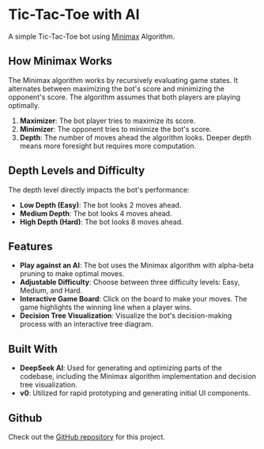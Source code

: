# Tic-Tac-Toe with AI

A simple Tic-Tac-Toe bot using [Minimax](https://en.wikipedia.org/wiki/Minimax) Algorithm.

## How Minimax Works

The Minimax algorithm works by recursively evaluating game states. It alternates between maximizing the bot's score and minimizing the opponent's score. The algorithm assumes that both players are playing optimally.

1. **Maximizer**: The bot player tries to maximize its score.
2. **Minimizer**: The opponent tries to minimize the bot's score.
3. **Depth**: The number of moves ahead the algorithm looks. Deeper depth means more foresight but requires more computation.

## Depth Levels and Difficulty

The depth level directly impacts the bot's performance:

- **Low Depth (Easy)**: The bot looks 2 moves ahead.
- **Medium Depth**: The bot looks 4 moves ahead.
- **High Depth (Hard)**: The bot looks 8 moves ahead.

## Features

- **Play against an AI**: The bot uses the Minimax algorithm with alpha-beta pruning to make optimal moves.
- **Adjustable Difficulty**: Choose between three difficulty levels: Easy, Medium, and Hard.
- **Interactive Game Board**: Click on the board to make your moves. The game highlights the winning line when a player wins.
- **Decision Tree Visualization**: Visualize the bot's decision-making process with an interactive tree diagram.

## Built With

- **DeepSeek AI**: Used for generating and optimizing parts of the codebase, including the Minimax algorithm implementation and decision tree visualization.
- **v0**: Utilized for rapid prototyping and generating initial UI components.

## Github

Check out the [GitHub repository](https://github.com/pyaephyowinn/tic-tac-toe-bot) for this project.
